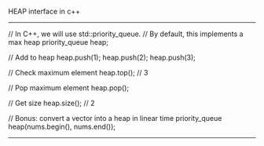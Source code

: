 HEAP interface in c++
*************************************************************************
// In C++, we will use std::priority_queue.
// By default, this implements a max heap
priority_queue<int> heap;

// Add to heap
heap.push(1);
heap.push(2);
heap.push(3);

// Check maximum element
heap.top(); // 3

// Pop maximum element
heap.pop();

// Get size
heap.size(); // 2

// Bonus: convert a vector into a heap in linear time
priority_queue<int> heap(nums.begin(), nums.end());
*************************************************************************

